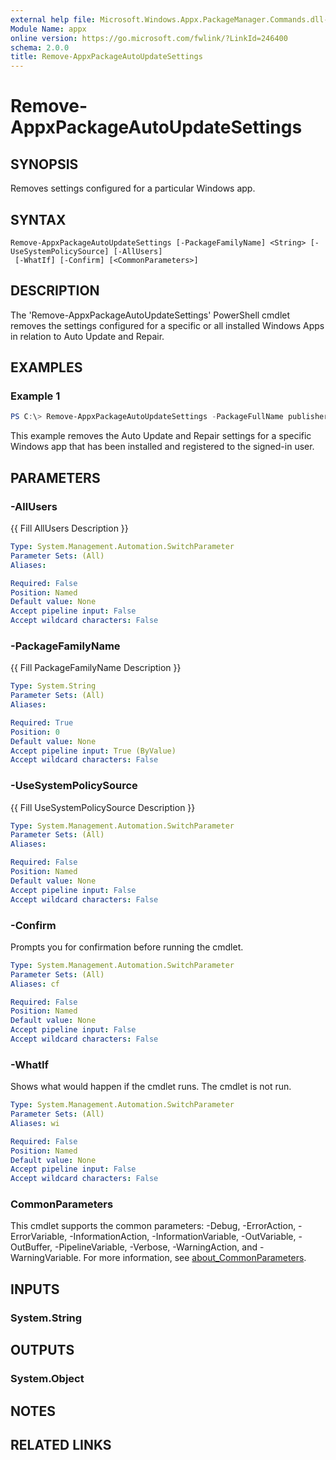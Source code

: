 ```yaml
---
external help file: Microsoft.Windows.Appx.PackageManager.Commands.dll-Help.xml
Module Name: appx
online version: https://go.microsoft.com/fwlink/?LinkId=246400
schema: 2.0.0
title: Remove-AppxPackageAutoUpdateSettings
---
```


# Remove-AppxPackageAutoUpdateSettings

## SYNOPSIS
Removes settings configured for a particular Windows app.

## SYNTAX

```
Remove-AppxPackageAutoUpdateSettings [-PackageFamilyName] <String> [-UseSystemPolicySource] [-AllUsers]
 [-WhatIf] [-Confirm] [<CommonParameters>]
```

## DESCRIPTION
The 'Remove-AppxPackageAutoUpdateSettings' PowerShell cmdlet removes the settings configured for a specific or all installed Windows Apps in relation to Auto Update and Repair.

## EXAMPLES

### Example 1
```powershell
PS C:\> Remove-AppxPackageAutoUpdateSettings -PackageFullName publisher.package1_1.0.0.0_neutral__8wekyb3d8bbwe
```

This example removes the Auto Update and Repair settings for a specific Windows app that has been installed and registered to the signed-in user.

## PARAMETERS

### -AllUsers
{{ Fill AllUsers Description }}

```yaml
Type: System.Management.Automation.SwitchParameter
Parameter Sets: (All)
Aliases:

Required: False
Position: Named
Default value: None
Accept pipeline input: False
Accept wildcard characters: False
```

### -PackageFamilyName
{{ Fill PackageFamilyName Description }}

```yaml
Type: System.String
Parameter Sets: (All)
Aliases:

Required: True
Position: 0
Default value: None
Accept pipeline input: True (ByValue)
Accept wildcard characters: False
```

### -UseSystemPolicySource
{{ Fill UseSystemPolicySource Description }}

```yaml
Type: System.Management.Automation.SwitchParameter
Parameter Sets: (All)
Aliases:

Required: False
Position: Named
Default value: None
Accept pipeline input: False
Accept wildcard characters: False
```

### -Confirm
Prompts you for confirmation before running the cmdlet.

```yaml
Type: System.Management.Automation.SwitchParameter
Parameter Sets: (All)
Aliases: cf

Required: False
Position: Named
Default value: None
Accept pipeline input: False
Accept wildcard characters: False
```

### -WhatIf
Shows what would happen if the cmdlet runs.
The cmdlet is not run.

```yaml
Type: System.Management.Automation.SwitchParameter
Parameter Sets: (All)
Aliases: wi

Required: False
Position: Named
Default value: None
Accept pipeline input: False
Accept wildcard characters: False
```

### CommonParameters
This cmdlet supports the common parameters: -Debug, -ErrorAction, -ErrorVariable, -InformationAction, -InformationVariable, -OutVariable, -OutBuffer, -PipelineVariable, -Verbose, -WarningAction, and -WarningVariable. For more information, see [about_CommonParameters](http://go.microsoft.com/fwlink/?LinkID=113216).

## INPUTS

### System.String

## OUTPUTS

### System.Object
## NOTES

## RELATED LINKS
